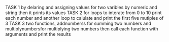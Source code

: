 TASK 1 by delaring and assigning values for two varibles by numeric and string then it prints its values
TASK 2 for loops to interate from 0 to 10 print each number and another loop to calulate and print the first five mutiples of 3
TASK 3 two functions, addnumberss for summing two numbers and multiplynumbersfor multiplying two numbers then call each function with arguments and print the results 
